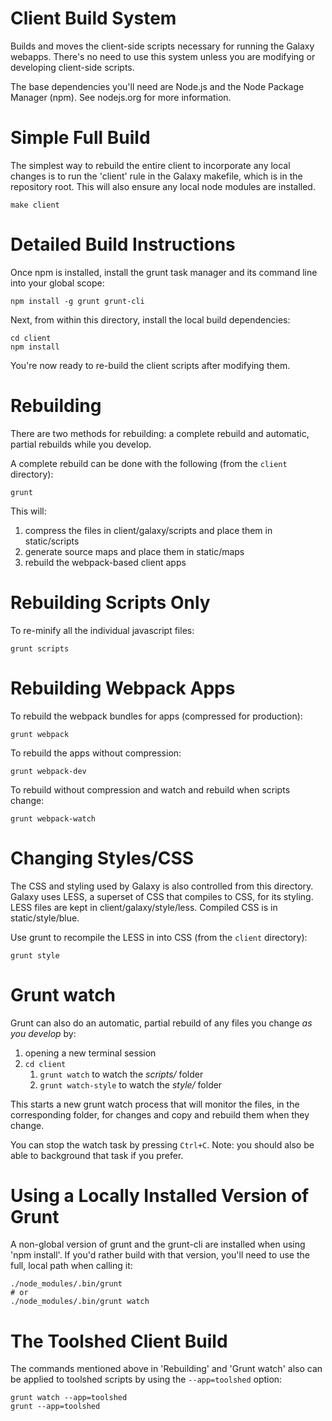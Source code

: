 Client Build System
===================

Builds and moves the client-side scripts necessary for running the Galaxy webapps. There's no need to use this system
unless you are modifying or developing client-side scripts.

The base dependencies you'll need are Node.js and the Node Package Manager
(npm).  See nodejs.org for more information.


Simple Full Build
=================

The simplest way to rebuild the entire client to incorporate any local changes
is to run the 'client' rule in the Galaxy makefile, which is in the repository
root.  This will also ensure any local node modules are installed.

    make client


Detailed Build Instructions
===========================

Once npm is installed, install the grunt task manager and its command line into your global scope:

    npm install -g grunt grunt-cli

Next, from within this directory, install the local build dependencies:

    cd client
    npm install

You're now ready to re-build the client scripts after modifying them.


Rebuilding
==========

There are two methods for rebuilding: a complete rebuild and automatic, partial rebuilds while you develop.

A complete rebuild can be done with the following (from the `client` directory):

    grunt

This will:

1. compress the files in client/galaxy/scripts and place them in static/scripts
2. generate source maps and place them in static/maps
3. rebuild the webpack-based client apps


Rebuilding Scripts Only
=======================

To re-minify all the individual javascript files:

    grunt scripts


Rebuilding Webpack Apps
=======================

To rebuild the webpack bundles for apps (compressed for production):

    grunt webpack

To rebuild the apps without compression:

    grunt webpack-dev

To rebuild without compression and watch and rebuild when scripts change:

    grunt webpack-watch


Changing Styles/CSS
===================

The CSS and styling used by Galaxy is also controlled from this directory. Galaxy uses LESS, a superset of CSS that
compiles to CSS, for its styling. LESS files are kept in client/galaxy/style/less. Compiled CSS is in static/style/blue.

Use grunt to recompile the LESS in into CSS (from the `client` directory):

    grunt style


Grunt watch
===========

Grunt can also do an automatic, partial rebuild of any files you change *as you develop* by:

1. opening a new terminal session
2. `cd client`
    1. `grunt watch` to watch the *scripts/* folder
    2. `grunt watch-style` to watch the *style/* folder

This starts a new grunt watch process that will monitor the files, in the corresponding folder, for changes and copy and
rebuild them when they change.

You can stop the watch task by pressing `Ctrl+C`. Note: you should also be able to background that task
if you prefer.


Using a Locally Installed Version of Grunt
==========================================

A non-global version of grunt and the grunt-cli are installed when using 'npm install'. If you'd rather build with that
version, you'll need to use the full, local path when calling it:

    ./node_modules/.bin/grunt
    # or
    ./node_modules/.bin/grunt watch


The Toolshed Client Build
=========================

The commands mentioned above in 'Rebuilding' and 'Grunt watch' also can be applied to toolshed scripts by using the
`--app=toolshed` option:

	grunt watch --app=toolshed
	grunt --app=toolshed
